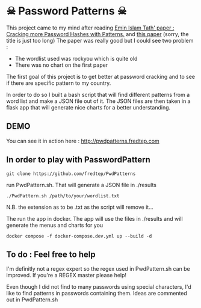 # ☠ Password Patterns ☠

This project came to my mind after reading <a href="https://www.researchgate.net/publication/276113338_Cracking_More_Password_Hashes_With_Patterns" target=_blank> Emin Islam Tath' paper : Cracking more Password Hashes with Patterns.</a> and [this paper](https://www.sciencedirect.com/science/article/pii/S2666281721000949) (sorry, the title is just too long)
The paper was really good but I could see two problem :
* The wordlist used was rockyou which is quite old
* There was no chart on the first paper

The first goal of this project is to get better at password cracking and to see if there are specific pattern to my country.

In order to do so I built a bash script that will find different patterns from a word list and make a JSON file out of it. The JSON files are then taken in a flask app that will generate nice charts for a better understanding.

## DEMO

You can see it in action here : http://pwdpatterns.fredtep.com

## In order to play with PasswordPattern

```
git clone https://github.com/fredtep/PwdPatterns
```

run PwdPattern.sh. That will generate a JSON file in ./results

```
./PwdPattern.sh /path/to/your/wordlist.txt
```
N.B. the extension as to be .txt as the script will remove it...

The run the app in docker. The app will use the files in ./results and will generate the menus and charts for you

```
docker compose -f docker-compose.dev.yml up --build -d
```

## To do : Feel free to help

I'm definitly not a regex expert so the regex used in PwdPattern.sh can be improved. If you're a REGEX master please help! 

Even though I did not find to many passwords using special characters, I'd like to find patterns in passwords containing them. Ideas are commented out in PwdPattern.sh
